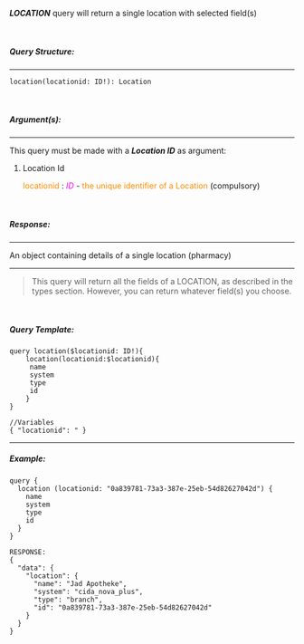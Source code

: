 **_LOCATION_** query will return a single location with selected field(s)

<br/>

##### _Query Structure:_

---

```
location(locationid: ID!): Location
```

<br/>

##### _Argument(s):_

---

This query must be made with a **_Location ID_** as argument:

1. Location Id

   <span style="color:darkorange">locationid</span> : <span style="color:magenta">_ID_</span> - <span style="color:darkorange"> the unique identifier of a Location </span> (compulsory)

<br/>

##### _Response:_

---

An object containing details of a single location (pharmacy)

---

> This query will return all the fields of a LOCATION, as described in the types section. However, you can return whatever field(s) you choose.

<br/>

##### _Query Template:_

```
query location($locationid: ID!){
    location(locationid:$locationid){
     name
     system
     type
     id
    }
}

//Variables
{ "locationid": " }

```

---

##### _Example:_

```
query {
  location (locationid: "0a839781-73a3-387e-25eb-54d82627042d") {
    name
    system
    type
    id
  }
}

RESPONSE:
{
  "data": {
    "location": {
      "name": "Jad Apotheke",
      "system": "cida_nova_plus",
      "type": "branch",
      "id": "0a839781-73a3-387e-25eb-54d82627042d"
    }
  }
}

```
